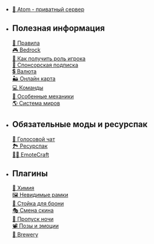 + [💫 Atom - приватный сервер](/wiki/)
- ## Полезная информация
     [📕 Правила](/wiki/useful/rules)\
     [🎮 Bedrock](/wiki/useful/bedrock)\
     [👤 Как получить роль игрока](/wiki/useful/getrole)\
     [🔶 Спонсорская подписка](/wiki/useful/sponsor)\
     [💲 Валюта](/wiki/useful/currency)\
     [🏜 Онлайн карта](/wiki/useful/dynmap)\
     [💻 Команды](/wiki/useful/commands)\
     [🔧 Особенные механики](/wiki/useful/specialfeatures)\
     [🌎 Система миров](/wiki/useful/worlds)
- ## Обязательные моды и ресурспак
     [🎤 Голосовой чат](/wiki/require/voicechat)\
     [🏞 Ресурспак](/wiki/require/resourcepack)\
     [🤸‍♂️ EmoteCraft](/wiki/require/emotecraft)
- ## Плагины
     [🧪 Химия](/wiki/plugins/chemistry)\
     [🖼 Невидимые рамки](/wiki/plugins/invisframe)\
     [👕 Стойка для брони](/wiki/plugins/armorstand)\
     [🎭 Смена скина](/wiki/plugins/skins)\
     [🛌 Пропуск ночи](/wiki/plugins/night)\
     [📽 Позы и эмоции](/wiki/plugins/pose)\
     [🍺 Brewery](/wiki/useful/brewery)
